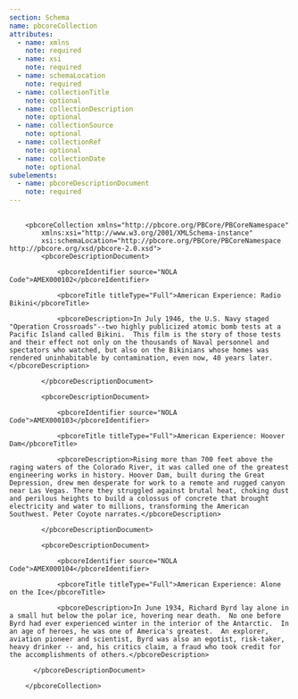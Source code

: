 ```yaml
---
section: Schema
name: pbcoreCollection
attributes:
  - name: xmlns
    note: required
  - name: xsi
    note: required
  - name: schemaLocation
    note: required
  - name: collectionTitle
    note: optional
  - name: collectionDescription
    note: optional
  - name: collectionSource
    note: optional
  - name: collectionRef
    note: optional
  - name: collectionDate
    note: optional
subelements:
  - name: pbcoreDescriptionDocument
    note: required
---
```

<pre>
  <code>
    &lt;pbcoreCollection xmlns=&quot;http://pbcore.org/PBCore/PBCoreNamespace&quot;
        xmlns:xsi=&quot;http://www.w3.org/2001/XMLSchema-instance&quot;
        xsi:schemaLocation=&quot;http://pbcore.org/PBCore/PBCoreNamespace http://pbcore.org/xsd/pbcore-2.0.xsd&quot;&gt;
        &lt;pbcoreDescriptionDocument&gt;<br>
            &lt;pbcoreIdentifier source=&quot;NOLA Code&quot;&gt;AMEX000102&lt;/pbcoreIdentifier&gt;<br>
            &lt;pbcoreTitle titleType=&quot;Full&quot;&gt;American Experience: Radio Bikini&lt;/pbcoreTitle&gt;<br>
            &lt;pbcoreDescription&gt;In July 1946, the U.S. Navy staged &quot;Operation Crossroads&quot;--two highly publicized atomic bomb tests at a Pacific Island called Bikini.  This film is the story of those tests and their effect not only on the thousands of Naval personnel and spectators who watched, but also on the Bikinians whose homes was rendered uninhabitable by contamination, even now, 40 years later.&lt;/pbcoreDescription&gt;<br>
        &lt;/pbcoreDescriptionDocument&gt;<br>
        &lt;pbcoreDescriptionDocument&gt;<br>
            &lt;pbcoreIdentifier source=&quot;NOLA Code&quot;&gt;AMEX000103&lt;/pbcoreIdentifier&gt;<br>
            &lt;pbcoreTitle titleType=&quot;Full&quot;&gt;American Experience: Hoover Dam&lt;/pbcoreTitle&gt;<br>
            &lt;pbcoreDescription&gt;Rising more than 700 feet above the raging waters of the Colorado River, it was called one of the greatest engineering works in history. Hoover Dam, built during the Great Depression, drew men desperate for work to a remote and rugged canyon near Las Vegas. There they struggled against brutal heat, choking dust and perilous heights to build a colossus of concrete that brought electricity and water to millions, transforming the American Southwest. Peter Coyote narrates.&lt;/pbcoreDescription&gt;<br>
        &lt;/pbcoreDescriptionDocument&gt;<br>
        &lt;pbcoreDescriptionDocument&gt;<br>
            &lt;pbcoreIdentifier source=&quot;NOLA Code&quot;&gt;AMEX000104&lt;/pbcoreIdentifier&gt;<br>
            &lt;pbcoreTitle titleType=&quot;Full&quot;&gt;American Experience: Alone on the Ice&lt;/pbcoreTitle&gt;<br>
            &lt;pbcoreDescription&gt;In June 1934, Richard Byrd lay alone in a small hut below the polar ice, hovering near death.  No one before Byrd had ever experienced winter in the interior of the Antarctic.  In an age of heroes, he was one of America's greatest.  An explorer, aviation pioneer and scientist, Byrd was also an egotist, risk-taker, heavy drinker -- and, his critics claim, a fraud who took credit for the accomplishments of others.&lt;/pbcoreDescription&gt;<br>
      &lt;/pbcoreDescriptionDocument&gt;<br>
    &lt;/pbcoreCollection&gt;<br>
  </code>
</pre>
